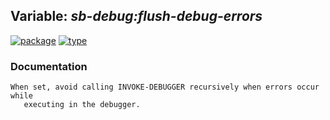 ## Variable: ***sb-debug:*flush-debug-errors****
[![package](https://img.shields.io/badge/Package-SB--DEBUG-5f9ea0.svg?style=social&colorA=999999)](../) [![type](https://img.shields.io/badge/Type-Variable-5f9ea0.svg?style=social&colorA=999999)](../#variable) 
### Documentation
```
When set, avoid calling INVOKE-DEBUGGER recursively when errors occur while
   executing in the debugger.
```
